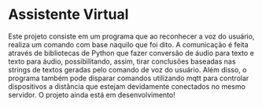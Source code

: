 # Assistente Virtual

Este projeto consiste em um programa que ao reconhecer a voz do usuário, realiza um comando com base naquilo que foi dito.
A comunicação é feita através de bibliotecas de Python que fazer conversão de áudio para texto e texto para áudio, possibilitando, assim, tirar conclusões baseadas nas strings de textos geradas pelo comando de voz do usuário.
Além disso, o programa também pode disparar comandos utilizando mqtt para controlar dispositivos a distância que estejam devidamente conectados no mesmo servidor.
O projeto ainda está em desenvolvimento!
